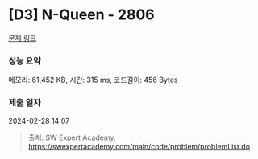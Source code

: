 # [D3] N-Queen - 2806 

[문제 링크](https://swexpertacademy.com/main/code/problem/problemDetail.do?contestProbId=AV7GKs06AU0DFAXB) 

### 성능 요약

메모리: 61,452 KB, 시간: 315 ms, 코드길이: 456 Bytes

### 제출 일자

2024-02-28 14:07



> 출처: SW Expert Academy, https://swexpertacademy.com/main/code/problem/problemList.do